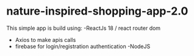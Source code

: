 # nature-inspired-shopping-app-2.0
This simple app is build using:
-ReactJs 18 / react router dom
- Axios to make  apis calls
- firebase for login/registration authentication
-NodeJS
